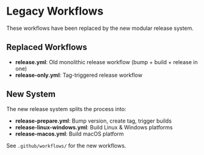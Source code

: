 # Legacy Workflows

These workflows have been replaced by the new modular release system.

## Replaced Workflows

- **release.yml**: Old monolithic release workflow (bump + build + release in one)
- **release-only.yml**: Tag-triggered release workflow

## New System

The new release system splits the process into:
- **release-prepare.yml**: Bump version, create tag, trigger builds
- **release-linux-windows.yml**: Build Linux & Windows platforms
- **release-macos.yml**: Build macOS platform

See `.github/workflows/` for the new workflows.
